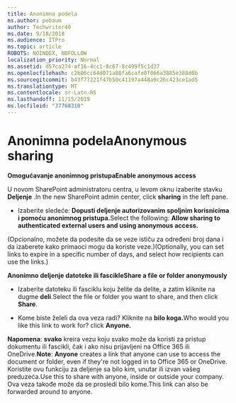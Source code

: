 ```yaml
---
title: Anonimna podela
ms.author: pebaum
author: Techwriter40
ms.date: 9/18/2018
ms.audience: ITPro
ms.topic: article
ROBOTS: NOINDEX, NOFOLLOW
localization_priority: Normal
ms.assetid: d57ca274-af16-4cc1-8c67-8c499f5c1d37
ms.openlocfilehash: c2b06cc64d071a80fa6cafe0f066a3885e388d6b
ms.sourcegitcommit: b43f77221f47b50c41197a448a9c26c423ce1ad5
ms.translationtype: MT
ms.contentlocale: sr-Latn-RS
ms.lasthandoff: 11/15/2019
ms.locfileid: "37768310"
---
```

# <a name="anonymous-sharing"></a><span data-ttu-id="bb7d1-102">Anonimna podela</span><span class="sxs-lookup"><span data-stu-id="bb7d1-102">Anonymous sharing</span></span>

 <span data-ttu-id="bb7d1-103">**Omogućavanje anonimnog pristupa**</span><span class="sxs-lookup"><span data-stu-id="bb7d1-103">**Enable anonymous access**</span></span>
  
<span data-ttu-id="bb7d1-104">U novom SharePoint administratoru centra, u levom oknu izaberite stavku **Deljenje** .</span><span class="sxs-lookup"><span data-stu-id="bb7d1-104">In the new SharePoint admin center, click **sharing** in the left pane.</span></span> 
  
- <span data-ttu-id="bb7d1-105">Izaberite sledeće: **Dopusti deljenje autorizovanim spoljnim korisnicima i pomoću anonimnog pristupa.**</span><span class="sxs-lookup"><span data-stu-id="bb7d1-105">Select the following: **Allow sharing to authenticated external users and using anonymous access.**</span></span>
  
<span data-ttu-id="bb7d1-106">(Opcionalno, možete da podesite da se veze ističu za određeni broj dana i da izaberete kako primaoci mogu da koriste veze.)</span><span class="sxs-lookup"><span data-stu-id="bb7d1-106">(Optionally, you can set links to expire in a specific number of days, and select how recipients can use the links.)</span></span>
    
 <span data-ttu-id="bb7d1-107">**Anonimno deljenje datoteke ili fascikle**</span><span class="sxs-lookup"><span data-stu-id="bb7d1-107">**Share a file or folder anonymously**</span></span>
  
- <span data-ttu-id="bb7d1-108">Izaberite datoteku ili fasciklu koju želite da delite, a zatim kliknite na dugme **deli**.</span><span class="sxs-lookup"><span data-stu-id="bb7d1-108">Select the file or folder you want to share, and then click **Share**.</span></span> 
    
- <span data-ttu-id="bb7d1-109">Kome biste želeli da ova veza radi? Kliknite na **bilo koga.**</span><span class="sxs-lookup"><span data-stu-id="bb7d1-109">Who would you like this link to work for? click **Anyone.**</span></span>
  
 <span data-ttu-id="bb7d1-110">**Napomena**: **svako** kreira vezu koju svako može da koristi za pristup dokumentu ili fascikli, čak i ako nisu prijavljeni na Office 365 ili OneDrive.</span><span class="sxs-lookup"><span data-stu-id="bb7d1-110">**Note**: **Anyone** creates a link that anyone can use to access the document or folder, even if they're not logged in to Office 365 or OneDrive.</span></span> <span data-ttu-id="bb7d1-111">Koristite ovu funkciju za deljenje sa bilo kim, unutar ili izvan vašeg preduzeća.</span><span class="sxs-lookup"><span data-stu-id="bb7d1-111">Use this to share with anyone, inside or outside your company.</span></span> <span data-ttu-id="bb7d1-112">Ova veza takođe može da se prosledi bilo kome.</span><span class="sxs-lookup"><span data-stu-id="bb7d1-112">This link can also be forwarded around to anyone.</span></span> 
    

